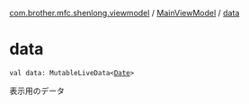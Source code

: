 [com.brother.mfc.shenlong.viewmodel](../index.md) / [MainViewModel](index.md) / [data](./data.md)

# data

`val data: MutableLiveData<`[`Date`](https://developer.android.com/reference/java/util/Date.html)`>`

表示用のデータ

